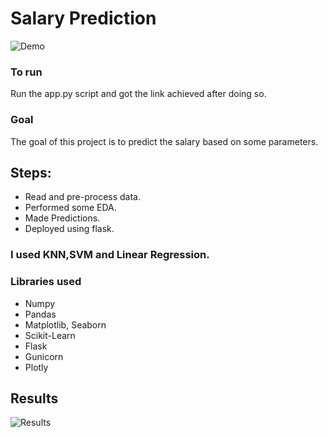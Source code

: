# Salary Prediction

![Demo](https://raw.githubusercontent.com/Anshal55/ML-ProjectKart/Salary_prediction/Salary%20Prediction/Images/demo_sal_pred.png)

### To run
Run the app.py script and got the link achieved after doing so.

### Goal
The goal of this project is to predict the salary based on some parameters.

## Steps:
- Read and pre-process data.
- Performed some EDA.
- Made Predictions.
- Deployed using flask.

### I used KNN,SVM and Linear Regression.

### Libraries used
- Numpy
- Pandas
- Matplotlib, Seaborn
- Scikit-Learn
- Flask
- Gunicorn
- Plotly

## Results
![Results](https://raw.githubusercontent.com/Anshal55/ML-ProjectKart/Salary_prediction/Salary%20Prediction/Images/res_sal_pred.png)
